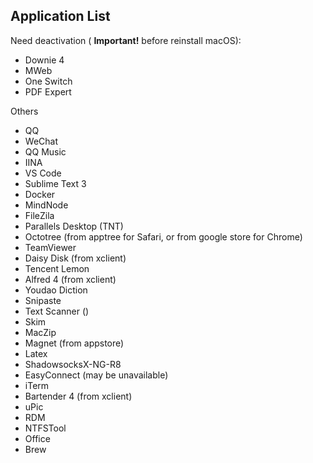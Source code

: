 ## Application List

Need deactivation ( **Important!** before reinstall macOS):

- Downie 4
- MWeb
- One Switch
- PDF Expert

Others

- QQ
- WeChat
- QQ Music
- IINA
- VS Code
- Sublime Text 3
- Docker
- MindNode
- FileZila
- Parallels Desktop (TNT)
- Octotree (from apptree for Safari, or from google store for Chrome)
- TeamViewer
- Daisy Disk (from xclient)
- Tencent Lemon
- Alfred 4 (from xclient)
- Youdao Diction
- Snipaste
- Text Scanner ()
- Skim
- MacZip
- Magnet (from appstore)
- Latex
- ShadowsocksX-NG-R8
- EasyConnect (may be unavailable)
- iTerm
- Bartender 4 (from xclient)
- uPic
- RDM
- NTFSTool
- Office
- Brew